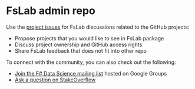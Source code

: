 FsLab admin repo
================

Use the [project issues](https://github.com/fslaborg/fslaborg.admin/issues) for FsLab discussions related to the GitHub projects:

 - Propose projects that you would like to see in FsLab package
 - Discuss project ownership and GitHub access rights
 - Share FsLab feedback that does not fit into other repo

To connect with the community, you can also check out the following:

 - [Join the F# Data Science mailing list](https://groups.google.com/forum/#!forum/fsharp-data-science) hosted on Google Groups
 - [Ask a question on StakcOverflow](http://stackoverflow.com/questions/tagged/fslab)
